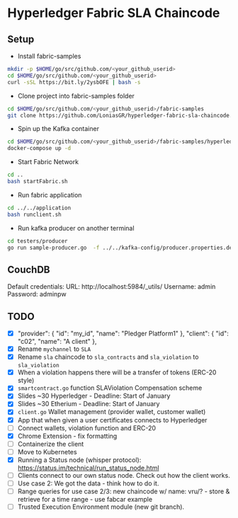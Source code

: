 # Hyperledger Fabric SLA Chaincode

## Setup

* Install fabric-samples

```bash
mkdir -p $HOME/go/src/github.com/<your_github_userid>
cd $HOME/go/src/github.com/<your_github_userid>
curl -sSL https://bit.ly/2ysbOFE | bash -s
```

* Clone project into fabric-samples folder

```bash
cd $HOME/go/src/github.com/<your_github_userid>/fabric-samples
git clone https://github.com/LoniasGR/hyperledger-fabric-sla-chaincode.git
```

* Spin up the Kafka container

```bash
cd $HOME/go/src/github.com/<your_github_userid>/fabric-samples/hyperledger-fabric-sla-chaincode/docker
docker-compose up -d
```


* Start Fabric Network

```bash
cd ..
bash startFabric.sh
```

* Run fabric application

```bash
cd ../../application
bash runclient.sh
```

* Run kafka producer on another terminal

```bash
cd testers/producer
go run sample-producer.go  -f ../../kafka-config/producer.properties.dev
```

## CouchDB

Default credentials:
URL: http://localhost:5984/_utils/
Username: admin
Password: adminpw
## TODO

- [x] "provider": { "id": "my_id", "name": "Pledger Platform1" }, "client": { "id": "c02", "name": "A client" },
- [x] Rename `mychannel` to `SLA`
- [x] Rename `sla` chaincode to `sla_contracts` and `sla_violation` to `sla_violation`
- [x] When a violation happens there will be a transfer of tokens (ERC-20 style)
- [x] `smartcontract.go` function SLAViolation Compensation scheme
- [x] Slides ~30 Hyperledger - Deadline: Start of January
- [x] Slides ~30 Etherium - Deadline: Start of January
- [x] `client.go` Wallet management (provider wallet, customer wallet)
- [x] App that when given a user certificates connects to Hyperledger
- [ ] Connect wallets, violation function and ERC-20
- [x] Chrome Extension - fix formatting
- [ ] Containerize the client
- [ ] Move to Kubernetes
- [x] Running a Status node (whisper protocol): https://status.im/technical/run_status_node.html
- [ ] Clients connect to our own status node. Check out how the client works.
- [ ] Use case 2: We got the data - think how to do it.
- [ ] Range queries for use case 2/3: new chaincode w/ name: vru/? - store & retrieve for a time range - use fabcar example
- [ ] Trusted Execution Environment module (new git branch).
